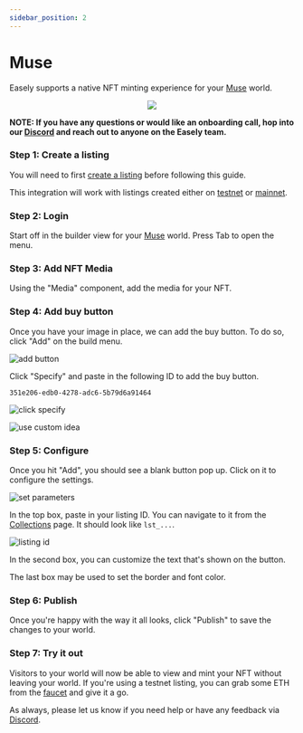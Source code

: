 ```yaml
---
sidebar_position: 2
---
```

# Muse

Easely supports a native NFT minting experience for your [Muse](https://muse.place) world.

<p align="center">
  <img src="/img/muse/demo.gif" />
</p>

**NOTE: If you have any questions or would like an onboarding call, hop into our [Discord](https://discord.gg/YpA4JumgC2) and reach out to anyone on the Easely team.**

### Step 1: Create a listing
You will need to first [create a listing](/getting-started/create-account) before following this guide.

This integration will work with listings created either on [testnet](https://app.rinkeby.easely.io) or [mainnet](https://app.easely.io).

### Step 2: Login
Start off in the builder view for your [Muse](https://muse.place) world. Press Tab to open the menu.

### Step 3: Add NFT Media
Using the "Media" component, add the media for your NFT.

### Step 4: Add buy button
Once you have your image in place, we can add the buy button. To do so, click "Add" on the build menu.

![add button](/img/muse/click_add.png)

Click "Specify" and paste in the following ID to add the buy button.
```text
351e206-edb0-4278-adc6-5b79d6a91464
```

![click specify](/img/muse/click_specify.png)

![use custom idea](/img/muse/use_custom_idea.png)

### Step 5: Configure
Once you hit "Add", you should see a blank button pop up. Click on it to configure the settings.

![set parameters](/img/muse/set_parameters.png)

In the top box, paste in your listing ID. You can navigate to it from the [Collections](https://app.easely.io/collections) page.
It should look like `lst_...`.

![listing id](/img/muse/listing_id.png)

In the second box, you can customize the text that's shown on the button.

The last box may be used to set the border and font color.

### Step 6: Publish
Once you're happy with the way it all looks, click "Publish" to save the changes to your world.

### Step 7: Try it out
Visitors to your world will now be able to view and mint your NFT without leaving your world. 
If you're using a testnet listing, you can grab some ETH from the [faucet](https://faucets.chain.link/rinkeby) and give it a go.


As always, please let us know if you need help or have any feedback via [Discord](https://discord.gg/YpA4JumgC2).
